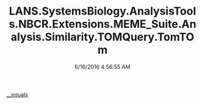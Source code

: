 ﻿---
title: LANS.SystemsBiology.AnalysisTools.NBCR.Extensions.MEME_Suite.Analysis.Similarity.TOMQuery.TomTOm
date: 6/16/2016 4:56:55 AM
---

[__equals](T-LANS.SystemsBiology.AnalysisTools.NBCR.Extensions.MEME_Suite.Analysis.Similarity.TOMQuery.TomTOm.__equals.html)

